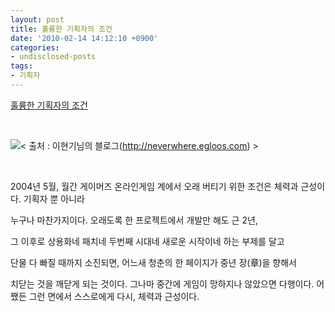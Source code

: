 ```yaml
---
layout: post
title: 훌륭한 기획자의 조건
date: '2010-02-14 14:12:10 +0900'
categories:
- undisclosed-posts
tags:
- 기획자
---
```


[훌륭한 기획자의 조건](http://blog.naver.com/agebreak/60003376326) 
  
 
  
![](http://pds.egloos.com/pds/1/200405/21/36/a0007636_17261224.jpg)< 출처 : 이현기님의 블로그(http://neverwhere.egloos.com) >
  
 
  
2004년 5월, 월간 게이머즈   온라인게임 계에서 오래 버티기 위한 조건은 체력과 근성이다. 기획자 뿐 아니라
  
 누구나 마찬가지이다. 오래도록 한 프로젝트에서 개발만 해도 근 2년, 
  
그 이후로 상용화네 패치네 두번째 시대네 새로운 시작이네 하는 부제를 달고 
  
단물 다 빠질 때까지 소진되면, 어느새 청춘의 한 페이지가 중년 장(章)을 향해서 
  
치닫는 것을 깨닫게 되는 것이다. 그나마 중간에 게임이 망하지나 않았으면 다행이다.    어쨌든 그런 면에서 스스로에게 다시, 체력과 근성이다. 
